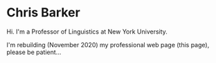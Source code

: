 # Chris Barker

Hi.  I'm a Professor of Linguistics at New York University.

I'm rebuilding (November 2020) my professional web page (this page), please be patient...
